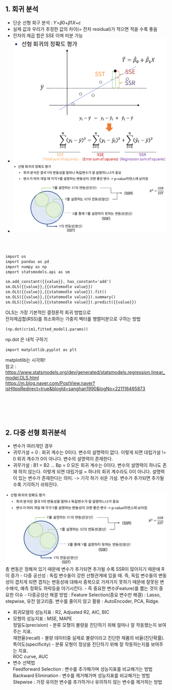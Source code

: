 ## 1. 회귀 분석
- 단순 선형 회구 분석 : 𝑌=𝛽0+𝛽1𝑋+𝜀
- 실제 값과 우리가 추정한 값의 차이(= 잔차 residual)가 적으면 적을 수록 좋음
- 잔차의 제곱 합은 SSE 이며 미분 가능
- <img src="https://github.com/kimhagyeong/Tech_Diary/blob/main/static/%E1%84%89%E1%85%A5%E1%86%AB%E1%84%92%E1%85%A7%E1%86%BC%E1%84%92%E1%85%AC%E1%84%80%E1%85%B1%20%E1%84%8C%E1%85%A5%E1%86%BC%E1%84%92%E1%85%AA%E1%86%A8%E1%84%83%E1%85%A9.png" width="700"/>
- <img src="https://github.com/kimhagyeong/Tech_Diary/blob/main/static/%E1%84%92%E1%85%AC%E1%84%80%E1%85%B1%20%E1%84%8C%E1%85%A5%E1%86%BC%E1%84%92%E1%85%AA%E1%86%A8%E1%84%83%E1%85%A9%20%E1%84%91%E1%85%A7%E1%86%BC%E1%84%80%E1%85%A1.png" width="700"/>
<br/><br/>
```
import os
import pandas as pd 
import numpy as np
import statsmodels.api as sm
```
```
sm.add_constant({{value}}, has_constant='add')
sm.OLS({{value}},{{statemodle value}})            
sm.OLS({{value}},{{statemodle value}}).fit()
sm.OLS({{value}},{{statemodle value}}).summary()
sm.OLS({{value}},{{statemodle value}}).predict({{value}})
```
OLS는 가장 기본적인 결정론적 회귀 방법으로  
잔차제곱합(RSS)를 최소화하는 가중치 벡터를 행렬미분으로 구하는 방법
```
(np.dot(crim1,fitted_model1.params))
```
np.dot 은 내적 구하기  

```
import matplotlib.pyplot as plt
```
matplotlib는 시각화!  
참고 : https://www.statsmodels.org/dev/generated/statsmodels.regression.linear_model.OLS.html    
https://m.blog.naver.com/PostView.naver?isHttpsRedirect=true&blogId=sanghan1990&logNo=221116465873

<br/><br/><br/><br/>

## 2. 다중 선형 회귀분석
- 변수가 여러개인 경우
- 귀무가설 = 0 : 회귀 계수는 0이다. 변수의 설명력이 없다.
  이렇게 되면 대립가설 != 0 회귀 계수가 0이 아니다. 변수의 설명력이 존재한다.
- 귀무가설 : B1 = B2 ... Bp = 0 모든 회귀 계수는 0이다. 변수의 설명력이 하나도 존재 하지 않는다.
  이렇게 되면 대립가설 = 하나의 회귀 계수라도 0이 아니다. 설명력이 있는 변수가 존재한다는 의미.
  -> 기각 하기 쉬운 가설. 변수가 추가되면 추가될 수록 기각하기 쉬워진다.
<img src="https://github.com/kimhagyeong/Tech_Diary/blob/main/static/%E1%84%92%E1%85%AC%E1%84%80%E1%85%B1%20%E1%84%8C%E1%85%A5%E1%86%BC%E1%84%92%E1%85%AA%E1%86%A8%E1%84%83%E1%85%A9%20%E1%84%91%E1%85%A7%E1%86%BC%E1%84%80%E1%85%A1.png" width="700"/>   
총 변동은 정해져 있기 때문에 변수가 추가되면 추가될 수록 SSR이 많아지기 때문에 R이 증가  
- 다중 공선성 : 독립 변수들이 강한 선형관계에 있을 때. 
  즉, 독립 변수들의 변동성이 겹치게 되면 겹치는 변동성에 대해서 중복으로 가져가지 못하기 때문에   
  잘못된 변수해석, 예측 정확도 하락등을 야기시킨다.
- 즉 중요한 변수(Feature)를 뽑는 것이 중요한 이슈
- 다중공성선 해결 방법 :   
  Feature Selection(중요 변수만 해결) : Lasso, stepwise, 유전 알고리즘.  
  변수를 줄이지 않고 활용 : AutoEncoder, PCA, Ridge.   

- 회귀모델의 성능지표 : R2, Adjusted R2, AIC, BIC
- 모형의 성능지표 : MSE, MAPE    
  정밀도(precision) - 분류 모형이 불량을 진단하기 위해 얼마나 잘 작동했는지 보여주는 지표.  
  재현율(recall) - 불량 데이터중 실제로 불량이라고 진단한 제품의 비율(진단확률).  
  특이도(specificity) - 분류 모형이 정상을 진단하기 위해 잘 작동하는지를 보여주는 지표.  
  ROC curve, AUC
- 변수 선택법  
  Feedforward Selection : 변수를 추가해가며 성능지표를 비교해가는 방법
  Backward Elimination : 변수를 제거해가며 성능지표를 비교해가는 방법
  Stepwise : 가장 유의한 변수를 추가하거나 유의하지 않는 변수를 제거하는 방법
  
<br/><br/><br/><br/>

